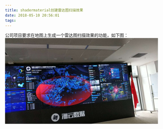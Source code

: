 ```yaml
---
title: shadermaterial创建雷达图扫描效果
date: 2018-05-10 20:56:01
tags:
---
```


公司项目要求在地图上生成一个雷达图扫描效果的功能，如下图：
![雷达效果图](./image/radar.jpg)